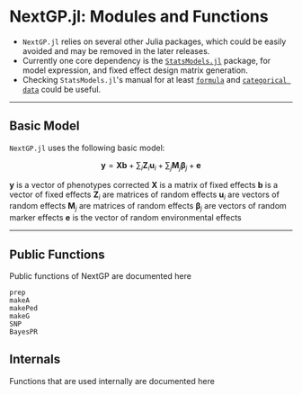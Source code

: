 
# NextGP.jl: Modules and Functions

* `NextGP.jl` relies on several other Julia packages, which could be easily avoided and may be removed in the later releases.
* Currently one core dependency is the [`StatsModels.jl`](https://juliastats.org/StatsModels.jl/latest/) package, for model expression, and fixed effect design matrix generation.
* Checking `StatsModels.jl`'s manual for at least [`formula`](https://juliastats.org/StatsModels.jl/latest/formula/#The-@formula-language)  and  [`categorical data`](https://juliastats.org/StatsModels.jl/latest/contrasts/#Modeling-categorical-data) could be useful. 

---

## Basic Model

`NextGP.jl` uses the following basic model:


$$
\mathbf{y}= \mathbf{X}\mathbf{b} + \sum_{i}\mathbf{Z}_{i}\mathbf{u}_{i}  + \sum_{j}\mathbf{M}_{j}\boldsymbol{\beta}_{j} + \mathbf{e}
$$

$\mathbf{y}$ is a vector of phenotypes corrected
$\mathbf{X}$ is a matrix of fixed effects
$\mathbf{b}$ is a vector of fixed effects
$\mathbf{Z}_i$ are matrices of random effects
$\mathbf{u}_i$ are vectors of random effects
$\mathbf{M}_{j}$ are matrices of random effects
$\boldsymbol{\beta}_j$ are vectors of random marker effects
$\mathbf{e}$ is the vector of random environmental effects

---

## Public Functions

Public functions of NextGP are documented here


```@docs
prep
makeA
makePed
makeG
SNP
BayesPR
```

## Internals

Functions that are used internally are documented here

